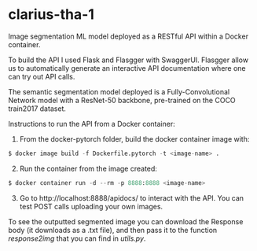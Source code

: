 # clarius-tha-1

Image segmentation ML model deployed as a RESTful API within a Docker container.

To build the API I used Flask and Flasgger with SwaggerUI. Flasgger allow us to automatically generate an interactive API documentation where one can try out API calls.

The semantic segmentation model deployed is a Fully-Convolutional Network model with a ResNet-50 backbone, pre-trained on the COCO train2017 dataset.

Instructions to run the API from a Docker container:

1. From the docker-pytorch folder, build the docker container image with:
```python
$ docker image build -f Dockerfile.pytorch -t <image-name> .
```

2. Run the container from the image created:
```python
$ docker container run -d --rm -p 8888:8888 <image-name>
```
    
3. Go to http://localhost:8888/apidocs/ to interact with the API. You can test POST calls uploading your own images.

To see the outputted segmented image you can download the Response body (it downloads as a .txt file), and then pass it to the function *response2img* that you can find in *utils.py*.
